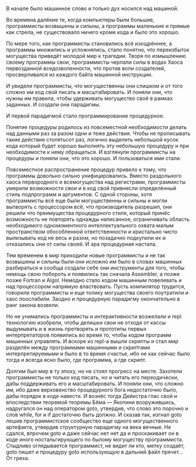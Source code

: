 В начале было машинное слово и только дух носился над машиной. 

Во времена далёкие те, когда компьютеры были большие, программисты возвышены и сильны, а программы маленькие и прямые как стрела, не существовало ничего кроме кода и было это хорошо.  

По мере того, как программисты становились всё изощрённее, а программы множились и усложнялись, стало понятно, что переизбыток могущества приведёт молодой мир к трагедии. Творя по измышлению своему программы свои, программисты черпали силы в водах Хаоса первозданной вседозволенности, что против воли создателей, просверливался из каждого байта машинной инструкции. 

И увидели программисты, что могущественны они слишком и от того сложно им код свой писать и масштабировать. И поняли они, что нужны им правила, чтобы удерживать могущество своё в рамках заданных. И создали они парадигмы. 

И первой парадигмой стало программирование процедурное.

Понятие процедуры родилось из повсеместной необходимости делать над данными раз за разом одни и теже действия. Чтобы не прописывать такие действия стопятьсот раз, логично выделить небольшой кусок кода который будет хорошо выполнять эту небольшую процедуру и при необходимости к нему обращаться. И взглянули программисты на процедуры и поняли они, что это хорошо. И пользоваться ими стали.

Повсеместное распространение процедур привело к тому, что программы довольно сильно унифицировались. Вместо раздольного хаоса первородного и всемогущества над регистрами, программисты умерили возможности свои и в код свой привнесли определённый стиль подпрограмм и аргументов. С одной стороны, хотя программисты всё еще были могущественны и сильны и могли вытворять с процессором всё, что производитель разрешил, они решили что преимущества процедурного стиля, который принёс возможность не повторять однажды написанное, ограничивать область необходимого одномоментного интеллектуального охвата малым пространством обособленной ответственности и кристально чисто вылизывать код не весь и разом, но позадачно подкупили их и отказались они от силы своей. И эра процедурная настала. 

Тем временем в мир приходили новые программисты и не так возвышены и сильны были они исложно им было в словах машинных разбираться и сообща создали себе они инструменты для того, чтобы немощь свою побороть и появились так сначала Assembler, а позже позже Fortran и Algol. Немодно стало кодом машинным повелевать и над процессором напрямую властвовать. Пусть компилятор трудится, говорили программисты и еще толику могущества своего поутратили и хаос поослабили. Заодно и процедурную парадигму окончательно в ранг закона возвели.

Но не унимались программисты и интерактивности возжелали и repl технологию изобрели, чтобы делишки свои не отходя от кассы выдумывать и в жизнь претворять и прототипы первых интерпретаторов появились во время то, чтобы кодом программ машинных управлять. И вскоре из repl-а вышли скрипты и стал мир разделён между программами машинными и скриптами интерпретируемыми и было в то время счастье, ибо не как сейчас было тогда и всегда ясно было, где программа, а где скрипт. 

Долгим был мир в ту эпоху, но не стоял прогресс на месте. Захотели программисты не только код писать, но и читать его переодически, дабы поддерживать его и масштабировать. И поняли они, что сложно им, ибо даже верховенство процедурного бога недостаточно было, дабы порядок в коде навести. И вознёс тогда Дейкстра глас свой и впоследствии теоремой теоремы Бёма — Якопини вооружившись, надругался он над оператором goto, утвердив, что слово это порочно и слов while, for и if достаточно быть должно. И сказав так, изгнал goto лешив программистское сообщество еще одного могущественного артефакта, утвердив структурную парадигму на века вечные. Не сдался, впрочем goto и даже сейчас нет нет да и проскакивает он в коде иного ностальгирующего по былому могуществу программиста. Стыдливо оглядывается программист, не видит ли кто, метку создаёт, goto пишет и процедуру goto использующую в дальний файл прячет... От греха.

